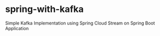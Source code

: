 # spring-with-kafka
Simple Kafka Implementation using Spring Cloud Stream on Spring Boot Application
